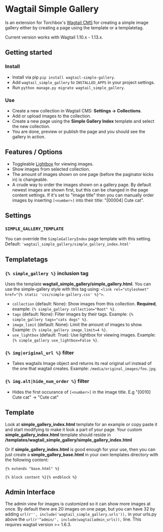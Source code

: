 # Wagtail Simple Gallery
Is an extension for Torchbox's [Wagtail CMS](https://github.com/torchbox/wagtail) for creating a simple image gallery either by creating a page using the template or a templatetag.

Current version works with Wagtail 1.10.x - 1.13.x.


## Getting started
### Install
- Install via pip `pip install wagtail-simple-gallery`.
- Add `wagtail_simple_gallery` to `INSTALLED_APPS` in your project settings.
- Run `python manage.py migrate wagtail_simple_gallery`.

### Use
- Create a new collection in Wagtail CMS: **Settings -> Collections**.
- Add or upload images to the collection.
- Create a new page using the **Simple Gallery Index** template and select the new collection.
- You are done, preview or publish the page and you should see the gallery in action.


## Features / Options
- Toggleable [Lightbox](https://feimosi.github.io/baguetteBox.js/) for viewing images.
- Show images from selected collection.
- The amount of images shown on one page (before the paginator kicks in) is changeable.
- A crude way to order the images shown on a gallery page. By default newest images are shown first, but this can be changed in the page content settings. If it's set to "Image title" then you can manually order images by inserting `[<number>]` into their title: "[00004] Cute cat".

## Settings
### `SIMPLE_GALLERY_TEMPLATE`
You can override the `SimpleGalleryIndex` page template with this setting. Default: `'wagtail_simple_gallery/simple_gallery_index.html'`

## Templatetags
### `{% simple_gallery %}` inclusion tag
Uses the template **wagtail_simple_gallery/simple_gallery.html**. You can use the simple-gallery style with this tag using: `<link rel="stylesheet" href="{% static 'css/simple-gallery.css' %}">`.

- `collection` (default: None): Show images from this collection. **Required**, example: `{% simple_gallery collection="Root" %}`.
- `tags` (default: None): Filter images by their tags. Example: `{% simple_gallery tags="cats dogs" %}`.
- `image_limit` (default: None): Limit the amount of images to show. Example: `{% simple_gallery image_limit=4 %}`.
- `use_lightbox` (default: True): Use lightbox for viewing images. Example: `{% simple_gallery use_lightbox=False %}`.

### `{% img|original_url %}` filter
- Takes wagtails Image object and returns its real original url instead of the one that wagtail creates. Example: `/media/original_images/foo.jpg`.


### `{% img.alt|hide_num_order %}` filter
- Hides the first occurance of `[<number>]` in the image title. E.g "[0010] Cute cat" -> "Cute cat"


## Template
Look at **simple_gallery_index.html** template for an example or copy paste it and start modifying to make it look a part of your page. Your custom **simple_gallery_index.html** template should reside in **/templates/wagtail_simple_gallery/simple_gallery_index.html**

Or if **simple_gallery_index.html** is good enough for your use, then you can just create a **simple_gallery_base.html** in your own templates directory with the following content:
```
{% extends "base.html" %}

{% block content %}{% endblock %}
```


## Admin Interface
The admin view for images is customized so it can show more images at once. By default there are 20 images on one page, but you can have 32 by adding `url(r'', include('wagtail_simple_gallery.urls')),` in your urls.py above the `url(r'^admin/', include(wagtailadmin_urls)),` line. This requires wagtail version >= 1.6.3.